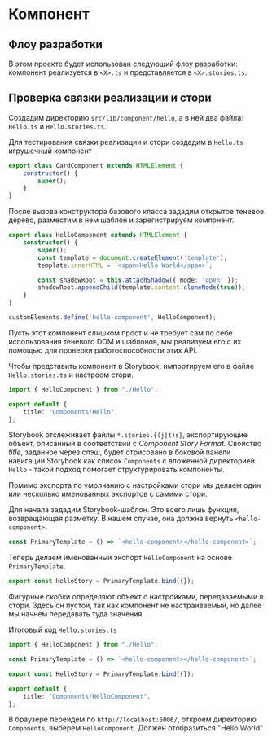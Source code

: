 # Компонент <card-component>

## Флоу разработки

В этом проекте будет использован следующий флоу разработки: компонент реализуется в `<X>.ts` и представляется в `<X>.stories.ts`.

## Проверка связки реализации и стори

Создадим директорию `src/lib/component/hello`, а в ней два файла: `Hello.ts` и `Hello.stories.ts`.

Для тестирования связки реализации и стори создадим в `Hello.ts` игрушечный компонент <hello-component>

```js
export class CardComponent extends HTMLElement {
    constructor() {
        super();
    }
}
```

После вызова конструктора базового класса зададим открытое теневое дерево, разместим в нем шаблон и зарегистрируем компонент.

```ts
export class HelloComponent extends HTMLElement {
    constructor() {
        super();
        const template = document.createElement('template');
        template.innerHTML = `<span>Hello World</span>`;

        const shadowRoot = this.attachShadow({ mode: 'open' });
        shadowRoot.appendChild(template.content.cloneNode(true));
    }
}

customElements.define('hello-component', HelloComponent);
```

Пусть этот компонент слишком прост и не требует сам по себе использования теневого DOM и шаблонов, мы реализуем его с их помощью для проверки работоспособности этих API.

Чтобы представить компонент в Storybook, импортируем его в файле `Hello.stories.ts` и настроем стори.

```ts
import { HelloComponent } from "./Hello";

export default {
    title: "Components/Hello",
};
```

Storybook отслеживает файлы `*.stories.{(j|t)s}`, экспортирующие объект, описанный в соответствии с *Component Story Format*. Свойство *title*, заданное через слэш, будет отрисовано в боковой панели навигации Storybook как список `Components` с вложенной директорией `Hello` - такой подход помогает структурировать компоненты.

Помимо экспорта по умолчанию с настройками стори мы делаем один или несколько именованных экспортов с самими стори.

Для начала зададим Storybook-шаблон. Это всего лишь функция, возвращающая разметку. В нашем случае, она должна вернуть `<hello-component>`.

```js
const PrimaryTemplate = () => `<hello-component></hello-component>`;
```

Теперь делаем именованный экспорт `HelloComponent` на основе `PrimaryTemplate`.

```js
export const HelloStory = PrimaryTemplate.bind({});
```

Фигурные скобки определяют объект с настройками, передаваемыми в стори. Здесь он пустой, так как компонент не настраиваемый, но далее мы начнем передавать туда значения.

Итоговый код `Hello.stories.ts`

```ts
import { HelloComponent } from "./Hello";

const PrimaryTemplate = () => `<hello-component></hello-component>`;

export const HelloStory = PrimaryTemplate.bind({});

export default {
    title: "Components/HelloComponent",
};
```

В браузере перейдем по `http://localhost:6006/`, откроем директорию `Components`, выберем `HelloComponent`. Должен отобразиться "Hello World"
